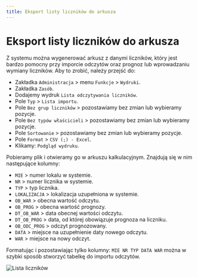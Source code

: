 ```yaml
---
title: Eksport listy liczników do arkusza
---
```


# Eksport listy liczników do arkusza

Z systemu można wygenerować arkusz z danymi liczników, który jest bardzo pomocny przy imporcie odczytów oraz prognoz lub wprowadzaniu wymiany liczników. Aby to zrobić, należy przejść do:

- Zakładka `Administracja` > menu `Funkcje` > `Wydruki`.
- Zakładka `Zasób`.
- Dodajemy wydruk `Lista odczytywania liczników`.
- Pole `Typ` > `Lista importu`.
- Pole `Bez grup liczników` > pozostawiamy bez zmian lub wybieramy pozycje.
- Pole `Bez typów właścicieli` > pozostawiamy bez zmian lub wybieramy pozycje.
- Pole `Sortowanie` > pozostawiamy bez zmian lub wybieramy pozycje.
- Pole `Format` > `CSV (;) - Excel`.
- Klikamy: `Podgląd wydruku`.

Pobieramy plik i otwieramy go w arkuszu kalkulacyjnym. Znajdują się w nim następujące kolumny:

- `MIE` > numer lokalu w systemie.
- `NR` > numer licznika w systemie.
- `TYP` > typ licznika.
- `LOKALIZACJA` > lokalizacja uzupełniona w systemie.
- `OB_WAR` > obecna wartość odczytu.
- `OB_PROG` > obecna wartość prognozy.
- `DT_OB_WAR` > data obecnej wartości odczytu.
- `DT_OB_PROG` > data, od której obowiązuje prognoza na liczniku.
- `OB_ODC_PROG` > odczyt prognozowany.
- `DATA` > miejsce na uzupełnienie daty nowego odczytu.
- `WAR` > miejsce na nowy odczyt.

Formatując i pozostawiając tylko kolumny: `MIE NR TYP DATA WAR` można w szybki sposób stworzyć tabelkę do importu odczytów.

![Lista liczników](listalicznikow.gif)